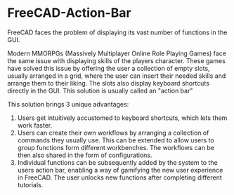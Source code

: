 # FreeCAD-Action-Bar
FreeCAD faces the problem of displaying its vast number of functions in the GUI.

Modern MMORPGs (Massively Multiplayer Online Role Playing Games) face the same issue with displaying skills of the players character. 
These games have solved this issue by offering the user a collection of empty slots, usually arranged in a grid, where the user can insert their needed skills and arrange them to their liking. The slots also display keyboard shortcuts directly in the GUI. This solution is usually called an "action bar"

This solution brings 3 unique advantages:
1. Users get intuitively accustomed to keyboard shortcuts, which lets them work faster.
2. Users can create their own workflows by arranging a collection of commands they usually use. This can be extended to allow users to group functions form different workbenches. The workflows can be then also shared in the form of configurations.
3. Individual functions can be subsequently added by the system to the users action bar, enabling a way of gamifying the new user experience in FreeCAD. The user unlocks new functions after completing different tutorials.
